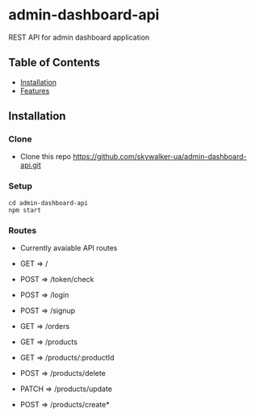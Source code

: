 # admin-dashboard-api
REST API for admin dashboard application

## Table of Contents

- [Installation](#installation)
- [Features](#features)

## Installation

### Clone

- Clone this repo https://github.com/skywalker-ua/admin-dashboard-api.git

### Setup

```shell
cd admin-dashboard-api
npm start
```

### Routes

- Currently avaiable API routes

- GET => /
- POST => /token/check
- POST => /login  
- POST => /signup
- GET => /orders
- GET => /products
- GET => /products/:productId
- POST => /products/delete
- PATCH => /products/update
- POST => /products/create*
